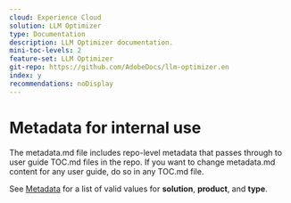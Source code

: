 ```yaml
---
cloud: Experience Cloud
solution: LLM Optimizer
type: Documentation
description: LLM Optimizer documentation.
mini-toc-levels: 2
feature-set: LLM Optimizer
git-repo: https://github.com/AdobeDocs/llm-optimizer.en
index: y
recommendations: noDisplay
---
```


# Metadata for internal use

The metadata.md file includes repo-level metadata that passes through to user guide TOC.md files in the repo. If you want to change metadata.md content for any user guide, do so in any TOC.md file.

See [Metadata](https://experienceleague.adobe.com/docs/authoring-guide-exl/using/editing/user-guide-setup/metadata.html) for a list of valid values for **solution**, **product**, and **type**.
